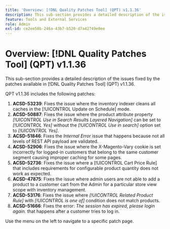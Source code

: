 ```yaml
---
title: 'Overview: [!DNL Quality Patches Tool] (QPT) v1.1.36'
description: This sub-section provides a detailed description of the issues fixed by the patches available in [!DNL Quality Patches Tool] (QPT) v1.1.36.
feature: Tools and External Services
role: Admin
exl-id: ce2ee50b-246a-43b7-b520-d7a42749e0ee
---
```

# Overview: [!DNL Quality Patches Tool] (QPT) v1.1.36

This sub-section provides a detailed description of the issues fixed by the patches available in [!DNL Quality Patches Tool] (QPT) v1.1.36.

QPT v1.1.36 includes the following patches:

1. **ACSD-53239**: Fixes the issue where the inventory indexer cleans all caches in the [!UICONTROL Update on Schedule] mode.
1. **ACSD-50887**: Fixes the issue where the product attribute property *[!UICONTROL Use in Search Results Layered Navigation]* can be set to *[!UICONTROL Yes]* without the *[!UICONTROL Use in search]* option set to *[!UICONTROL Yes]*.
1. **ACSD-51846**: Fixes the *Internal Error* issue that happens because not all levels of REST API payload are validated.
1. **ACSD-52906**: Fixes the issue where the X-Magento-Vary cookie is set incorrectly for logged-in customers that belong to the same customer segment causing improper caching for some pages.
1. **ACSD-52736**: Fixes the issue where a [!UICONTROL Cart Price Rule] that includes requirements for configurable product quantity does not work as expected.
1. **ACSD-47875**: Fixes the issue where admin users are not able to add a product to a customer cart from the Admin for a particular store view scope with inventory management.
1. **ACSD-53176**: Fixes the issue where *[!UICONTROL Related Product Rule]* with *[!UICONTROL is one of]* condition does not match products.
1. **ACSD-51666**: Fixes the error: *The session has expired, please login again.* that happens after a customer tries to log in.

Use the menu on the left to navigate to a specific patch page.
